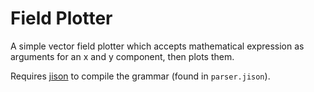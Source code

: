 # Field Plotter

A simple vector field plotter which accepts mathematical expression as arguments for an x and y component, then plots them.

Requires [jison](https://github.com/zaach/jison) to compile the grammar (found in `parser.jison`).